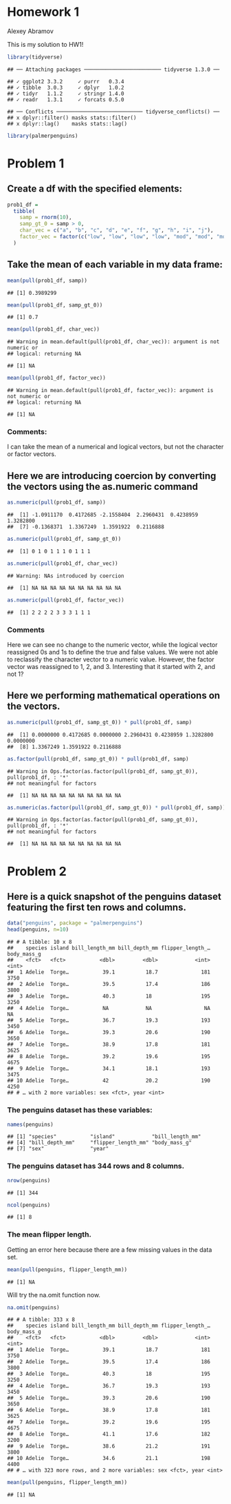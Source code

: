 Homework 1
================
Alexey Abramov

This is my solution to HW1\!

``` r
library(tidyverse)
```

    ## ── Attaching packages ───────────────────────── tidyverse 1.3.0 ──

    ## ✓ ggplot2 3.3.2     ✓ purrr   0.3.4
    ## ✓ tibble  3.0.3     ✓ dplyr   1.0.2
    ## ✓ tidyr   1.1.2     ✓ stringr 1.4.0
    ## ✓ readr   1.3.1     ✓ forcats 0.5.0

    ## ── Conflicts ──────────────────────────── tidyverse_conflicts() ──
    ## x dplyr::filter() masks stats::filter()
    ## x dplyr::lag()    masks stats::lag()

``` r
library(palmerpenguins)
```

# Problem 1

## Create a df with the specified elements:

``` r
prob1_df = 
  tibble(
    samp = rnorm(10),
    samp_gt_0 = samp > 0,
    char_vec = c("a", "b", "c", "d", "e", "f", "g", "h", "i", "j"),
    factor_vec = factor(c("low", "low", "low", "low", "mod", "mod", "mod", "high", "high", "high"))
  )
```

## Take the mean of each variable in my data frame:

``` r
mean(pull(prob1_df, samp))
```

    ## [1] 0.3989299

``` r
mean(pull(prob1_df, samp_gt_0))
```

    ## [1] 0.7

``` r
mean(pull(prob1_df, char_vec))
```

    ## Warning in mean.default(pull(prob1_df, char_vec)): argument is not numeric or
    ## logical: returning NA

    ## [1] NA

``` r
mean(pull(prob1_df, factor_vec))
```

    ## Warning in mean.default(pull(prob1_df, factor_vec)): argument is not numeric or
    ## logical: returning NA

    ## [1] NA

### Comments:

I can take the mean of a numerical and logical vectors, but not the
character or factor vectors.

## Here we are introducing coercion by converting the vectors using the as.numeric command

``` r
as.numeric(pull(prob1_df, samp))
```

    ##  [1] -1.0911170  0.4172685 -2.1558404  2.2960431  0.4238959  1.3282800
    ##  [7] -0.1368371  1.3367249  1.3591922  0.2116888

``` r
as.numeric(pull(prob1_df, samp_gt_0))
```

    ##  [1] 0 1 0 1 1 1 0 1 1 1

``` r
as.numeric(pull(prob1_df, char_vec))
```

    ## Warning: NAs introduced by coercion

    ##  [1] NA NA NA NA NA NA NA NA NA NA

``` r
as.numeric(pull(prob1_df, factor_vec))
```

    ##  [1] 2 2 2 2 3 3 3 1 1 1

### Comments

Here we can see no change to the numeric vector, while the logical
vector reassigned 0s and 1s to define the true and false values. We were
not able to reclassify the character vector to a numeric value. However,
the factor vector was reassigned to 1, 2, and 3. Interesting that it
started with 2, and not 1?

## Here we performing mathematical operations on the vectors.

``` r
as.numeric(pull(prob1_df, samp_gt_0)) * pull(prob1_df, samp)
```

    ##  [1] 0.0000000 0.4172685 0.0000000 2.2960431 0.4238959 1.3282800 0.0000000
    ##  [8] 1.3367249 1.3591922 0.2116888

``` r
as.factor(pull(prob1_df, samp_gt_0)) * pull(prob1_df, samp)
```

    ## Warning in Ops.factor(as.factor(pull(prob1_df, samp_gt_0)), pull(prob1_df, : '*'
    ## not meaningful for factors

    ##  [1] NA NA NA NA NA NA NA NA NA NA

``` r
as.numeric(as.factor(pull(prob1_df, samp_gt_0)) * pull(prob1_df, samp))
```

    ## Warning in Ops.factor(as.factor(pull(prob1_df, samp_gt_0)), pull(prob1_df, : '*'
    ## not meaningful for factors

    ##  [1] NA NA NA NA NA NA NA NA NA NA

# Problem 2

## Here is a quick snapshot of the penguins dataset featuring the first ten rows and columns.

``` r
data("penguins", package = "palmerpenguins")
head(penguins, n=10)
```

    ## # A tibble: 10 x 8
    ##    species island bill_length_mm bill_depth_mm flipper_length_… body_mass_g
    ##    <fct>   <fct>           <dbl>         <dbl>            <int>       <int>
    ##  1 Adelie  Torge…           39.1          18.7              181        3750
    ##  2 Adelie  Torge…           39.5          17.4              186        3800
    ##  3 Adelie  Torge…           40.3          18                195        3250
    ##  4 Adelie  Torge…           NA            NA                 NA          NA
    ##  5 Adelie  Torge…           36.7          19.3              193        3450
    ##  6 Adelie  Torge…           39.3          20.6              190        3650
    ##  7 Adelie  Torge…           38.9          17.8              181        3625
    ##  8 Adelie  Torge…           39.2          19.6              195        4675
    ##  9 Adelie  Torge…           34.1          18.1              193        3475
    ## 10 Adelie  Torge…           42            20.2              190        4250
    ## # … with 2 more variables: sex <fct>, year <int>

### The penguins dataset has these variables:

``` r
names(penguins)
```

    ## [1] "species"           "island"            "bill_length_mm"   
    ## [4] "bill_depth_mm"     "flipper_length_mm" "body_mass_g"      
    ## [7] "sex"               "year"

### The penguins dataset has 344 rows and 8 columns.

``` r
nrow(penguins)
```

    ## [1] 344

``` r
ncol(penguins)
```

    ## [1] 8

### The mean flipper length.

Getting an error here because there are a few missing values in the data
set.

``` r
mean(pull(penguins, flipper_length_mm))
```

    ## [1] NA

Will try the na.omit function now.

``` r
na.omit(penguins)
```

    ## # A tibble: 333 x 8
    ##    species island bill_length_mm bill_depth_mm flipper_length_… body_mass_g
    ##    <fct>   <fct>           <dbl>         <dbl>            <int>       <int>
    ##  1 Adelie  Torge…           39.1          18.7              181        3750
    ##  2 Adelie  Torge…           39.5          17.4              186        3800
    ##  3 Adelie  Torge…           40.3          18                195        3250
    ##  4 Adelie  Torge…           36.7          19.3              193        3450
    ##  5 Adelie  Torge…           39.3          20.6              190        3650
    ##  6 Adelie  Torge…           38.9          17.8              181        3625
    ##  7 Adelie  Torge…           39.2          19.6              195        4675
    ##  8 Adelie  Torge…           41.1          17.6              182        3200
    ##  9 Adelie  Torge…           38.6          21.2              191        3800
    ## 10 Adelie  Torge…           34.6          21.1              198        4400
    ## # … with 323 more rows, and 2 more variables: sex <fct>, year <int>

``` r
mean(pull(penguins, flipper_length_mm))
```

    ## [1] NA
